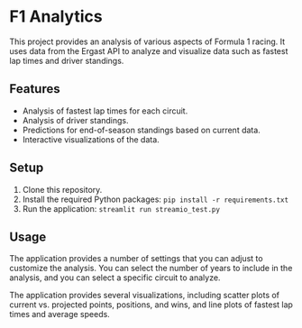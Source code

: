 # F1 Analytics

This project provides an analysis of various aspects of Formula 1 racing. It uses data from the Ergast API to analyze and visualize data such as fastest lap times and driver standings.

## Features

- Analysis of fastest lap times for each circuit.
- Analysis of driver standings.
- Predictions for end-of-season standings based on current data.
- Interactive visualizations of the data.

## Setup

1. Clone this repository.
2. Install the required Python packages: `pip install -r requirements.txt`
3. Run the application: `streamlit run streamio_test.py`

## Usage

The application provides a number of settings that you can adjust to customize the analysis. You can select the number of years to include in the analysis, and you can select a specific circuit to analyze.

The application provides several visualizations, including scatter plots of current vs. projected points, positions, and wins, and line plots of fastest lap times and average speeds.

